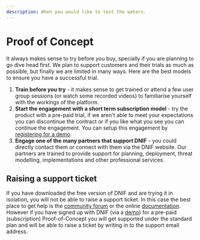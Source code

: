 ```yaml
---
description: When you would like to test the waters.
---
```


# Proof of Concept

It always makes sense to try before you buy, specially if you are planning to go dive head first. We plan to support customers and their trials as much as possible, but finally we are limited in many ways. Here are the best models to ensure you have a successful trial.

1. **Train before you try** - it makes sense to get trained or attend a few user group sessions \(or watch some recorded videos\) to familiarise yourself with the workings of the platform.
2. **Start the engagement with a short term subscription model** - try the product with a pre-paid trial, if we aren't able to meet your expectations you can discontinue the contract or if you like what you see you can continue the engagement. You can setup this engagement by [registering for a demo](https://dnif.it).
3. **Engage one of the many partners that support DNIF** - you could directly contact them or connect with them via the DNIF website. Our partners are trained to provide support for planning, deployment, threat modelling, implementations and other professional services.

## Raising a support ticket

If you have downloaded the free version of DNIF and are trying it in isolation, you will not be able to raise a support ticket. In this case the best place to get help is the [community forum](https://stack.dnif.it) or the online [documentation](https://dnif.it/docs). However if you have signed up with DNIF \(via a [demo](https://dnif.it)\) for a pre-paid \(subscription\) Proof-of-Concept you will get supported under the standard plan and will be able to raise a ticket by writing in to the support email address.

